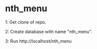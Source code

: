 # nth_menu

1: Get clone of repo.

2: Create database with name "nth_menu".

3: Run http://localhost/nth_menu 
